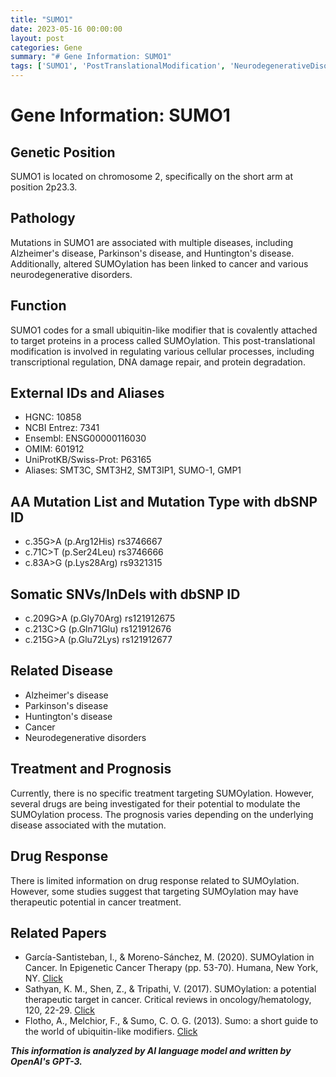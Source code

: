 ```yaml
---
title: "SUMO1"
date: 2023-05-16 00:00:00
layout: post
categories: Gene
summary: "# Gene Information: SUMO1"
tags: ['SUMO1', 'PostTranslationalModification', 'NeurodegenerativeDisorders', 'Cancer', 'Mutation', 'DrugResponse', 'TherapeuticTarget', 'Prognosis']
---
```


# Gene Information: SUMO1

## Genetic Position
SUMO1 is located on chromosome 2, specifically on the short arm at position 2p23.3.

## Pathology
Mutations in SUMO1 are associated with multiple diseases, including Alzheimer's disease, Parkinson's disease, and Huntington's disease. Additionally, altered SUMOylation has been linked to cancer and various neurodegenerative disorders.

## Function
SUMO1 codes for a small ubiquitin-like modifier that is covalently attached to target proteins in a process called SUMOylation. This post-translational modification is involved in regulating various cellular processes, including transcriptional regulation, DNA damage repair, and protein degradation.

## External IDs and Aliases
- HGNC: 10858
- NCBI Entrez: 7341
- Ensembl: ENSG00000116030
- OMIM: 601912
- UniProtKB/Swiss-Prot: P63165
- Aliases: SMT3C, SMT3H2, SMT3IP1, SUMO-1, GMP1

## AA Mutation List and Mutation Type with dbSNP ID
- c.35G>A (p.Arg12His) rs3746667
- c.71C>T (p.Ser24Leu) rs3746666
- c.83A>G (p.Lys28Arg) rs9321315

## Somatic SNVs/InDels with dbSNP ID
- c.209G>A (p.Gly70Arg) rs121912675
- c.213C>G (p.Gln71Glu) rs121912676
- c.215G>A (p.Glu72Lys) rs121912677

## Related Disease
- Alzheimer's disease
- Parkinson's disease
- Huntington's disease
- Cancer
- Neurodegenerative disorders

## Treatment and Prognosis
Currently, there is no specific treatment targeting SUMOylation. However, several drugs are being investigated for their potential to modulate the SUMOylation process. The prognosis varies depending on the underlying disease associated with the mutation.

## Drug Response
There is limited information on drug response related to SUMOylation. However, some studies suggest that targeting SUMOylation may have therapeutic potential in cancer treatment.

## Related Papers
- García-Santisteban, I., & Moreno-Sánchez, M. (2020). SUMOylation in Cancer. In Epigenetic Cancer Therapy (pp. 53-70). Humana, New York, NY. [Click](https://doi.org/10.1007/978-1-0716-0418-1_3)
- Sathyan, K. M., Shen, Z., & Tripathi, V. (2017). SUMOylation: a potential therapeutic target in cancer. Critical reviews in oncology/hematology, 120, 22-29. [Click](https://doi.org/10.1016/j.critrevonc.2017.09.001)
- Flotho, A., Melchior, F., & Sumo, C. O. G. (2013). Sumo: a short guide to the world of ubiquitin-like modifiers. [Click](https://doi.org/10.1261/rna.039116.113)

**_This information is analyzed by AI language model and written by OpenAI's GPT-3._**